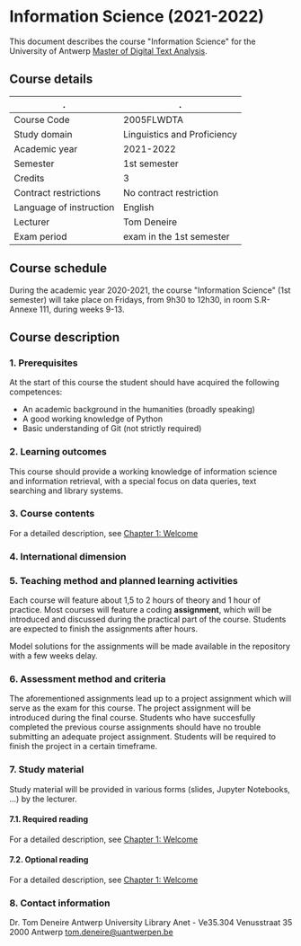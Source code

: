 # Information Science (2021-2022)

This document describes the course "Information Science" for the University of Antwerp [Master of Digital Text Analysis](https://www.uantwerpen.be/en/study/programmes/all-programmes/digital-text-analysis/).

## Course details

. | .
--- | ---
Course Code | 2005FLWDTA
Study domain | Linguistics and Proficiency
Academic year | 2021-2022
Semester | 1st semester
Credits | 3
Contract restrictions | No contract restriction
Language of instruction | English
Lecturer | Tom Deneire
Exam period | exam in the 1st semester

## Course schedule

During the academic year 2020-2021, the course "Information Science" (1st semester) will take place on Fridays, from 9h30 to 12h30, in room S.R-Annexe 111, during weeks 9-13.

## Course description

### 1. Prerequisites

At the start of this course the student should have acquired the following competences:

- An academic background in the humanities (broadly speaking)
- A good working knowledge of Python
- Basic understanding of Git (not strictly required)

### 2. Learning outcomes

This course should provide a working knowledge of information science and information retrieval, with a special focus on data queries, text searching and library systems.

### 3. Course contents

For a detailed description, see [Chapter 1: Welcome](https://tomdeneire.github.io/InformationScience/chapter01.html#contents-and-learning-outcomes)

### 4. International dimension

### 5. Teaching method and planned learning activities

Each course will feature about 1,5 to 2 hours of theory and 1 hour of practice. Most courses will feature a coding **assignment**, which will be introduced and discussed during the practical part of the course. Students are expected to finish the assignments after hours.

Model solutions for the assignments will be made available in the repository with a few weeks delay.

### 6. Assessment method and criteria

The aforementioned assignments lead up to a project assignment which will serve as the exam for this course. The project assignment will be introduced during the final course. Students who have succesfully completed the previous course assignments should have no trouble submitting an adequate project assignment. Students will be required to finish the project in a certain timeframe.

### 7. Study material

Study material will be provided in various forms (slides, Jupyter Notebooks, ...) by the lecturer.

#### 7.1. Required reading

For a detailed description, see [Chapter 1: Welcome](https://tomdeneire.github.io/InformationScience/chapter01.html#required)

#### 7.2. Optional reading

For a detailed description, see [Chapter 1: Welcome](https://tomdeneire.github.io/InformationScience/chapter01.html#optional)

### 8. Contact information

Dr. Tom Deneire
Antwerp University Library
Anet - Ve35.304
Venusstraat 35
2000 Antwerp
tom.deneire@uantwerpen.be